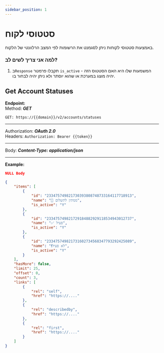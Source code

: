 ```yaml
---
sidebar_position: 1
---
```


# סטטוסי לקוח
באמצעות סטטוסי לקוחות ניתן לסגמנט את הרשומות לפי המצב הרלוונטי של הלקוח.  

### למה אני צריך לשים לב?
1. ב``Response`` תקבלו פרמטר ``is_active`` - המשמעות שלו היא האם הסטטוס הזה יהיה מוצג במערכת או שהוא יוסתר ולא ניתן יהיה לבחור בו.



<div class="api-docs api-sec">

## Get Account Statuses

**Endpoint:**  
Method: ***GET***
<div class="end-point"><code>GET: https://&#123;&#123;domain&#125;&#125;/v2/accounts/statuses</code></div>

***
Authorization: ***OAuth 2.0***  
Headers: ``Authorization: Bearer {{token}}``
***
Body: ***Content-Type: application/json***

***
**Example:**
```json title="Request - Status Code: 200 OK"
NULL Body
```

```json title="Response"
{
    "items": [
        {
            "id": "233475749821730393808748733164117718913",
            "name": "💸 ממתין לתשלום",
            "is_active": "Y"
        },
        {
            "id": "233475749821729184882929118534943012737",
            "name": "✅ פעיל",
            "is_active": "Y"
        },
        {
            "id": "233475749821731602734568347793292425089",
            "name": "❗️לא פעיל",
            "is_active": "Y"
        }
    ],
    "hasMore": false,
    "limit": 25,
    "offset": 0,
    "count": 3,
    "links": [
        {
            "rel": "self",
            "href": "https://...."
        },
        {
            "rel": "describedby",
            "href": "https://...."
        },
        {
            "rel": "first",
            "href": "https://...."
        }
    ]
}
```
</div>